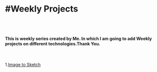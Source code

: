 <h1><b>#Weekly Projects</b></h1><br><br>
<h4>This is weekly series created by Me. In which I am going to add Weekly projects on different technologies.Thank You.</h4><br><br>
1.<a href="https://github.com/Manavjangid/Image-to-Sketch">Image to Sketch</a>
